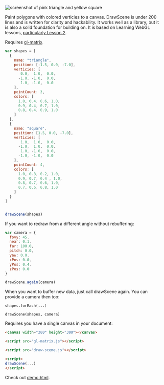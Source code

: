 ![screenshot of pink triangle and yellow square](http://i.imgur.com/Key14zv.png)

Paint polygons with colored verticies to a canvas. DrawScene is under 200 lines and is written for clarity and hackability. It works well as a library, but it is also a solid foundation for building on. It is based on Learning WebGL lessons, [particularly Lesson 2](http://learningwebgl.com/blog/?p=134).

Requires [gl-matrix](http://glmatrix.net/).

```javascript
var shapes = [
  {
    name: "triangle",
    position: [-1.5, 0.0, -7.0],
    verticies: [
       0.0,  1.0,  0.0,
      -1.0, -1.0,  0.0,
       1.0, -1.0,  0.0
    ],
    pointCount: 3,
    colors: [
      1.0, 0.4, 0.6, 1.0,
      0.9, 0.4, 0.7, 1.0,
      0.8, 0.4, 0.9, 1.0
    ]
  },
  {
    name: "square",
    position: [1.5, 0.0, -7.0],
    verticies: [
       1.0,  1.0,  0.0,
      -1.0,  1.0,  0.0,
       1.0, -1.0,  0.0,
      -1.0, -1.0,  0.0
    ],
    pointCount: 4,
    colors: [
      1.0, 0.8, 0.2, 1.0,
      0.9, 0.7, 0.4 , 1.0,
      0.8, 0.7, 0.6, 1.0,
      0.7, 0.6, 0.8, 1.0
    ]
  }
]


drawScene(shapes)
```

If you want to redraw from a different angle without rebuffering:

```javascript
var camera = {
  fovy: 45,
  near: 0.1,
  far: 100.0,
  pitch: 0.0,
  yaw: 0.0,
  xPos: 0.0,
  yPos: 0.4,
  zPos: 0.0  
}

drawScene.again(camera)
```

When you want to buffer new data, just call drawScene again. You can provide a camera then too:

```javasscript
shapes.forEach(...)

drawScene(shapes, camera)
```

Requires you have a single canvas in your document:

```html
<canvas width="300" height="300"></canvas>

<script src="gl-matrix.js"></script>

<script src="draw-scene.js"></script>

<script>
drawScene(...)
</script>
```

Check out [demo.html](demo.html).
